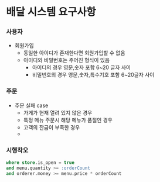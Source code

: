 # 배달 시스템 요구사항
### 사용자
- 회원가입
  - 동일한 아이디가 존재한다면 회원가입할 수 없음
  - 아이디와 비밀번호는 주어진 형식이 있음
    - 아이디의 경우 영문,숫자 포함 6~20 글자 사이
    - 비밀번호의 경우 영문,숫자,특수기호 포함 6~20글자 사이
### 주문
- 주문 실패 case
  - 가게가 현재 열려 있지 않은 경우
  - 특정 메뉴 주문시 해당 메뉴가 품절인 경우
  - 고객의 잔금이 부족한 경우
  - 

### 시행착오
```sql
where store.is_open = true
and menu.quantity >= :orderCount
and orderer.money >= menu.price * orderCount
```
